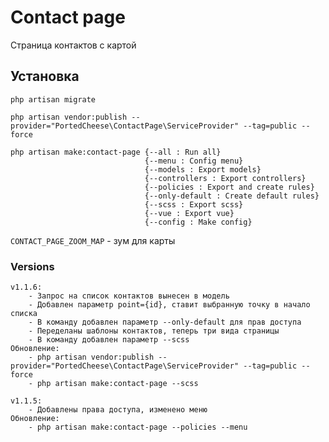 # Contact page

Страница контактов с картой

## Установка
    php artisan migrate
    
    php artisan vendor:publish --provider="PortedCheese\ContactPage\ServiceProvider" --tag=public --force

    php artisan make:contact-page {--all : Run all}
                                  {--menu : Config menu}
                                  {--models : Export models}
                                  {--controllers : Export controllers}
                                  {--policies : Export and create rules}
                                  {--only-default : Create default rules}
                                  {--scss : Export scss}
                                  {--vue : Export vue}
                                  {--config : Make config}
    
`CONTACT_PAGE_ZOOM_MAP` - зум для карты

### Versions

    v1.1.6:
        - Запрос на список контактов вынесен в модель
        - Добавлен параметр point={id}, ставит выбранную точку в начало списка
        - В команду добавлен параметр --only-default для прав доступа
        - Переделаны шаблоны контактов, теперь три вида страницы
        - В команду добавлен параметр --scss
    Обновление:
        - php artisan vendor:publish --provider="PortedCheese\ContactPage\ServiceProvider" --tag=public --force
        - php artisan make:contact-page --scss
    
    v1.1.5:
        - Добавлены права доступа, изменено меню
    Обновление:
        - php artisan make:contact-page --policies --menu